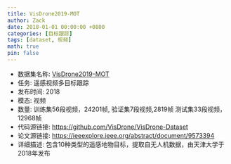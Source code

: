 ```yaml
---
title: VisDrone2019-MOT
author: Zack
date: 2018-01-01 00:00:00 +0800
categories: [目标跟踪]
tags: [dataset, 视频]
math: true
pin: false
---
```

- 数据集名称: [VisDrone2019-MOT](https://github.com/VisDrone/VisDrone-Dataset)
- 任务: 遥感视频多目标跟踪
- 发布时间: 2018
- 模态: 视频
- 数量: 训练集56段视频，24201帧, 验证集7段视频,2819帧 测试集33段视频，12968帧 
- 代码源链接: https://github.com/VisDrone/VisDrone-Dataset
- 论文源链接: https://ieeexplore.ieee.org/abstract/document/9573394
- 详细描述: 包含10种类型的遥感地物目标，提取自无人机数据，由天津大学于2018年发布

